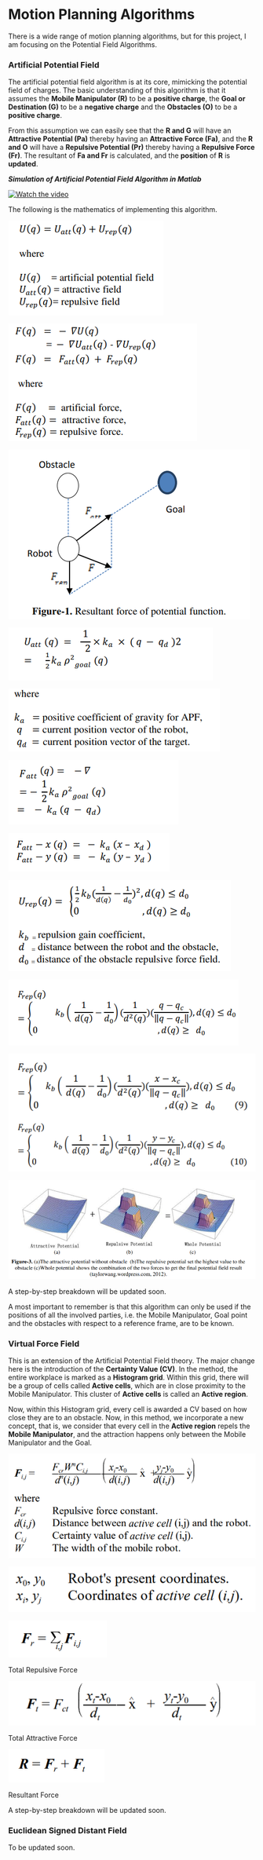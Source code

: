 # Motion Planning Algorithms

There is a wide range of motion planning algorithms, but for this project, I am focusing on the Potential Field Algorithms.

### Artificial Potential Field

The artificial potential field algorithm is at its core, mimicking the potential field of charges. The basic understanding of this algorithm is that it assumes the **Mobile Manipulator (R)** to be a **positive charge**, the **Goal or Destination (G)** to be a **negative charge** and the **Obstacles (O)** to be a **positive charge**.

From this assumption we can easily see that the ****R and G**** will have an ******Attractive Potential (Pa)****** thereby having an ******************************Attractive Force (Fa)******************************, and the ********R and O******** will have a ******Repulsive Potential (Pr)****** thereby having a **Repulsive Force (Fr)**. The resultant of **************Fa and Fr************** is calculated, and the **position** of ************************R************************ is **updated**. 

***Simulation of Artificial Potential Field Algorithm in Matlab***

[![Watch the video](https://img.youtube.com/vi/XGqrnpYg8Wk/0.jpg)](https://youtu.be/XGqrnpYg8Wk)

The following is the mathematics of implementing this algorithm.

![Untitled](Motion%20Planning%20Algorithms/Untitled.png)

![Untitled](Motion%20Planning%20Algorithms/Untitled%201.png)

![Untitled](Motion%20Planning%20Algorithms/Untitled%202.png)

![Untitled](Motion%20Planning%20Algorithms/Untitled%203.png)

![Untitled](Motion%20Planning%20Algorithms/Untitled%204.png)

![Untitled](Motion%20Planning%20Algorithms/Untitled%205.png)

![Untitled](Motion%20Planning%20Algorithms/Untitled%206.png)

![Untitled](Motion%20Planning%20Algorithms/Untitled%207.png)

![Untitled](Motion%20Planning%20Algorithms/Untitled%208.png)

![Untitled](Motion%20Planning%20Algorithms/Untitled%209.png)

![Untitled](Motion%20Planning%20Algorithms/Untitled%2010.png)

A step-by-step breakdown will be updated soon.

A most important to remember is that this algorithm can only be used if the positions of all the involved parties, i.e. the Mobile Manipulator, Goal point and the obstacles with respect to a reference frame, are to be known.

### Virtual Force Field

This is an extension of the Artificial Potential Field theory. The major change here is the introduction of the ************************Certainty Value (CV)************************. In the method, the entire workplace is marked as a **Histogram grid**. Within this grid, there will be a group of cells called **************************Active cells**************************, which are in close proximity to the Mobile Manipulator. This cluster of **********************************************Active cells********************************************** is called an ****************************Active region****************************. 

Now, within this Histogram grid, every cell is awarded a CV based on how close they are to an obstacle. Now, in this method, we incorporate a new concept, that is, we consider that every cell in the ****************************Active region**************************** repels the ************************************Mobile Manipulator************************************, and the attraction happens only between the Mobile Manipulator and the Goal. 

![Untitled](Motion%20Planning%20Algorithms/Untitled%2011.png)

![Untitled](Motion%20Planning%20Algorithms/Untitled%2012.png)

![Total Repulsive Force](Motion%20Planning%20Algorithms/Untitled%2013.png)

Total Repulsive Force

![Total Attractive Force](Motion%20Planning%20Algorithms/Untitled%2014.png)

Total Attractive Force

![Resultant Force](Motion%20Planning%20Algorithms/Untitled%2015.png)

Resultant Force

A step-by-step breakdown will be updated soon.

### Euclidean Signed Distant Field

To be updated soon.
